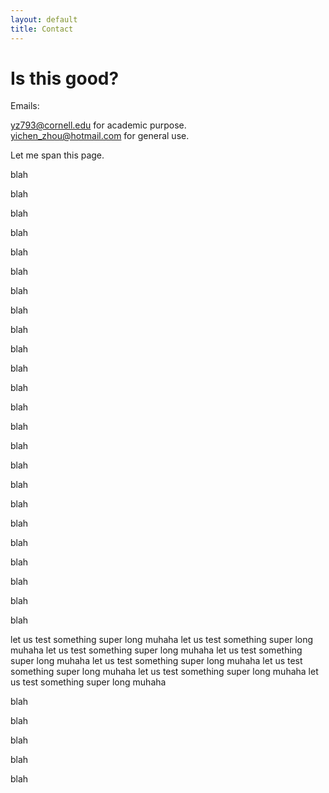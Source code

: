 ```yaml
---
layout: default
title: Contact
---
```



Is this good?
====

Emails:

<yz793@cornell.edu> for academic purpose. <br>
<yichen_zhou@hotmail.com> for general use.

Let me span this page.

blah

blah

blah

blah

blah

blah

blah

blah

blah

blah

blah

blah

blah

blah

blah

blah

blah

blah

blah

blah

blah

blah

blah

blah

let us test something super long muhaha let us test something super long muhaha let us test something super long muhaha let us test something super long muhaha let us test something super long muhaha let us test something super long muhaha let us test something super long muhaha let us test something super long muhaha

blah

blah

blah

blah

blah


